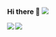 ### Hi there 👋 ![](https://visitor-badge.glitch.me/badge?page_id=anshrathod.anshrathod)

<!--
**anshrathod/anshrathod** is a ✨ _special_ ✨ repository because its `README.md` (this file) appears on your GitHub profile.

Here are some ideas to get you started:

- 🔭 I’m currently working on ...
- 🌱 I’m currently learning ...
- 👯 I’m looking to collaborate on ...
- 🤔 I’m looking for help with ...
- 💬 Ask me about ...
- 📫 How to reach me: ...
- 😄 Pronouns: ...
- ⚡ Fun fact: ...
-->

<img align="left" src="https://github-readme-stats.vercel.app/api/top-langs/?username=anshrathod&theme=dracula&hide=css,c%23" />

<img align="left" src="https://github-readme-stats.vercel.app/api?username=anshrathod&show_icons=true&theme=dracula&count_private=true" />
